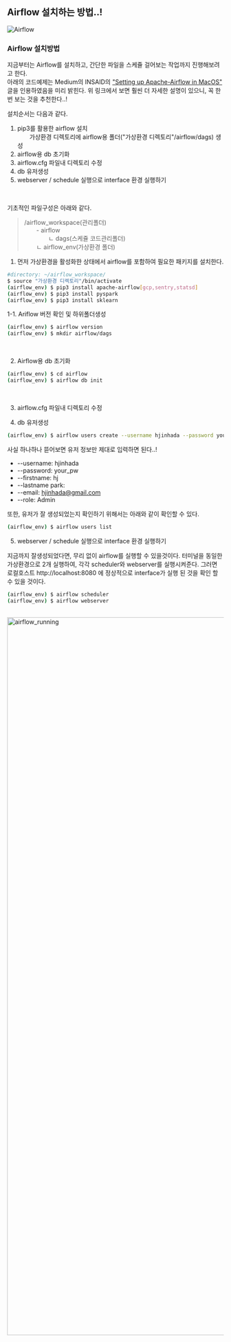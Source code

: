 ## Airflow 설치하는 방법..!

![Airflow](https://airflow.apache.org/images/feature-image.png)


### Airflow 설치방법  

지금부터는 Airflow를 설치하고, 간단한 파일을 스케쥴 걸어보는 작업까지 진행해보려고 한다.  
아래의 코드예제는 Medium의 INSAID의 ["Setting up Apache-Airflow in MacOS"](https://insaid.medium.com/setting-up-apache-airflow-in-macos-2b5e86eeaf1) 글을 인용하였음을 미리 밝힌다.
위 링크에서 보면 훨씬 더 자세한 설명이 있으니, 꼭 한번 보는 것을 추천한다..!  

설치순서는 다음과 같다.  
1. pip3를 활용한 airflow 설치  
&ensp;&ensp;&ensp;&ensp;가상환경 디렉토리에 airflow용 폴더("가상환경 디렉토리"/airflow/dags) 생성
2. airflow용 db 초기화  
3. airflow.cfg 파일내 디렉토리 수정
4. db 유저생성
5. webserver / schedule 실행으로 interface 환경 실행하기

<br/>    

기초적인 파일구성은 아래와 같다.  
> /airflow_workspace(관리폴더)  
&ensp;&ensp;&ensp;&ensp;- airflow  
&ensp;&ensp;&ensp;&ensp;&ensp;&ensp;&ensp;&ensp;ㄴ dags(스케쥴 코드관리폴더)  
&ensp;&ensp;&ensp;&ensp;ㄴ airflow_env(가상환경 폴더)  


1. 먼저 가상환경을 활성화한 상태에서 airflow를 포함하여 필요한 패키지를 설치한다.
```bash
#directory: ~/airflow_workspace/
$ source "가상환경 디렉토리"/bin/activate
(airflow_env) $ pip3 install apache-airflow[gcp,sentry,statsd]
(airflow_env) $ pip3 install pyspark
(airflow_env) $ pip3 install sklearn
```

1-1. Ariflow 버전 확인 및 하위폴더생성
```bash
(airflow_env) $ airflow version
(airflow_env) $ mkdir airflow/dags
```
<br/>    


2. Airflow용 db 초기화
```bash
(airflow_env) $ cd airflow
(airflow_env) $ airflow db init
```
<br/>   


3. airflow.cfg 파일내 디렉토리 수정



4. db 유저생성
```bash
(airflow_env) $ airflow users create --username hjinhada --password your_pw --firstname hj --lastname park --email hjinhada@gmail.com --role Admin
```
사실 하나하나 뜯어보면 유저 정보만 제대로 입력하면 된다..!
* --username: hjinhada 
* --password: your_pw 
* --firstname: hj 
* --lastname park: 
* --email: hjinhada@gmail.com 
* --role: Admin

또한, 유저가 잘 생성되었는지 확인하기 위해서는 아래와 같이 확인할 수 있다.

```bash
(airflow_env) $ airflow users list
```


5. webserver / schedule 실행으로 interface 환경 실행하기

지금까지 잘생성되었다면, 무리 없이 airflow를 실행할 수 있을것이다. 
터미널을 동일한 가상환경으로 2개 실행하여, 각각 scheduler와 webserver를 실행시켜준다. 그러면 로컬호스트 http://localhost:8080 에 정상적으로 interface가 실행 된 것을 확인 할 수 있을 것이다.

```bash
(airflow_env) $ airflow scheduler
(airflow_env) $ airflow webserver
```  
<br/>    

<img width="1670" alt="airflow_running" src="https://user-images.githubusercontent.com/47958965/162627292-b240adcb-5e02-4989-a398-37b483a9230c.png">


